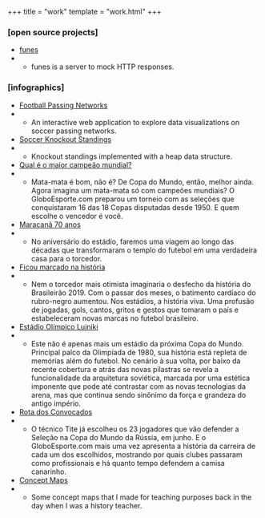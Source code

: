 +++
title = "work"
template = "work.html"
+++

### [open source projects]

- [funes](https://crates.io/crates/funes)
- - funes is a server to mock HTTP responses.

### [infographics]

- [Football Passing Networks](https://grafos-da-bola.netlify.app/)
- - An interactive web application to explore data visualizations on soccer passing networks.
- [Soccer Knockout Standings](https://rodmoioliveira.github.io/soccer-knockout-standings/)
- - Knockout standings implemented with a heap data structure.
- [Qual é o maior campeão mundial?](https://interativos.globoesporte.globo.com/futebol/materia/mata-mata-dos-campeoes-da-copa-do-mundo)
- - Mata-mata é bom, não é? De Copa do Mundo, então, melhor ainda. Agora imagina um mata-mata só com campeões mundiais? O GloboEsporte.com preparou um torneio com as seleções que conquistaram 16 das 18 Copas disputadas desde 1950. E quem escolhe o vencedor é você.
- [Maracanã 70 anos](https://interativos.globoesporte.globo.com/futebol/especial/maracana-70-anos)
- - No aniversário do estádio, faremos uma viagem ao longo das décadas que transformaram o templo do futebol em uma verdadeira casa para o torcedor.
- [Ficou marcado na história](https://interativos.globoesporte.globo.com/futebol/times/flamengo/especial/ficou-marcado-na-historia)
- - Nem o torcedor mais otimista imaginaria o desfecho da história do Brasileirão 2019. Com o passar dos meses, o batimento cardíaco do rubro-negro aumentou. Nos estádios, a história viva. Uma profusão de jogadas, gols, cantos, gritos e gestos que tomaram o país e estabeleceram novas marcas no futebol brasileiro.
- [Estádio Olímpico Lujniki](https://interativos.globoesporte.globo.com/futebol/copa-do-mundo/especial/estadio-lujniki)
- - Este não é apenas mais um estádio da próxima Copa do Mundo. Principal palco da Olimpíada de 1980, sua história está repleta de memórias além do futebol. No cenário à sua volta, por baixo da recente cobertura e atrás das novas pilastras se revela a funcionalidade da arquitetura soviética, marcada por uma estética imponente que pode até contrastar com as novas tecnologias da arena, mas que continua sendo sinônimo da força e grandeza do antigo império.
- [Rota dos Convocados](https://interativos.globoesporte.globo.com/futebol/copa-do-mundo/especial/rota-dos-convocados)
- - O técnico Tite já escolheu os 23 jogadores que vão defender a Seleção na Copa do Mundo da Rússia, em junho. E o GloboEsporte.com mais uma vez apresenta a história da carreira de cada um dos escolhidos, mostrando por quais clubes passaram como profissionais e há quanto tempo defendem a camisa canarinho.
- [Concept Maps](https://github.com/rodmoioliveira/concept_maps)
- - Some concept maps that I made for teaching purposes back in the day when I was a history teacher.
